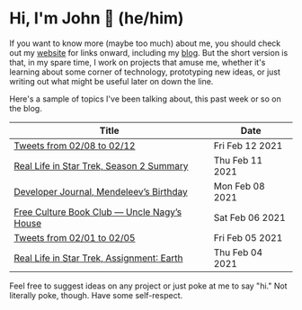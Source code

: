 # Hi, I'm John 👋 (he/him)

If you want to know more (maybe too much) about me, you should check out my [website](https://john.colagioia.net/) for links onward, including my [blog](https://john.colagioia.net/blog).  But the short version is that, in my spare time, I work on projects that amuse me, whether it's learning about some corner of technology, prototyping new ideas, or just writing out what might be useful later on down the line.

Here's a sample of topics I've been talking about, this past week or so on the blog.

|Title|Date|
|-----|-------|
|[Tweets from 02/08 to 02/12](https://john.colagioia.net/blog/media/2021/02/12/week.html)|Fri Feb 12 2021|
|[Real Life in Star Trek, Season 2 Summary](https://john.colagioia.net/blog/2021/02/11/season2.html)|Thu Feb 11 2021|
|[Developer Journal, Mendeleev’s Birthday](https://john.colagioia.net/blog/2021/02/08/mendeleev.html)|Mon Feb 08 2021|
|[Free Culture Book Club — Uncle Nagy’s House](https://john.colagioia.net/blog/2021/02/06/nagy.html)|Sat Feb 06 2021|
|[Tweets from 02/01 to 02/05](https://john.colagioia.net/blog/media/2021/02/05/week.html)|Fri Feb 05 2021|
|[Real Life in Star Trek, Assignment∶ Earth](https://john.colagioia.net/blog/2021/02/04/earth.html)|Thu Feb 04 2021|

Feel free to suggest ideas on any project or just poke at me to say "hi." Not literally poke, though. Have some self-respect.
